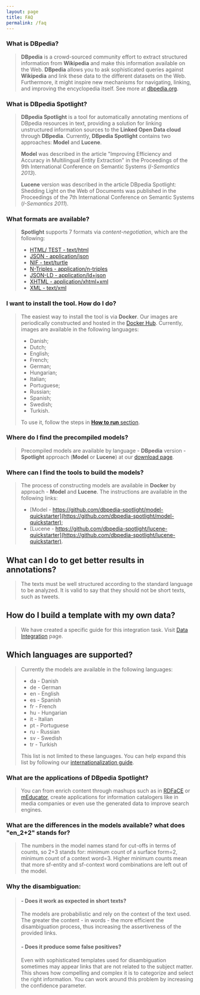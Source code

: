 ```yaml
---
layout: page
title: FAQ
permalink: /faq
---
```


### What is **DBpedia**?
> **DBpedia** is a crowd-sourced community effort to extract structured information from **Wikipedia** and make this information available on the Web. **DBpedia** allows you to ask sophisticated queries against **Wikipedia** and link these data to the different datasets on the Web. Furthermore, it might inspire new mechanisms for navigating, linking, and improving the encyclopedia itself. See more at [dbpedia.org](http://www.dbpedia.org).

### What is **DBpedia Spotlight**?

> **DBpedia Spotlight** is a tool for automatically annotating mentions of DBpedia resources in text, providing a solution for linking unstructured information sources to the **Linked Open Data cloud** through **DBpedia**. Currently, **DBpedia Spotlight** contains two approaches: **Model** and **Lucene**.
>
> **Model** was described in the article "Improving Efficiency and Accuracy in Multilingual Entity Extraction" in the Proceedings of the 9th International Conference on Semantic Systems (*I-Semantics 2013*).
>
> **Lucene** version was described in the article DBpedia Spotlight: Shedding Light on the Web of Documents was published in the Proceedings of the 7th International Conference on Semantic Systems (*I-Semantics 2011*).

###  What formats are available?

> **Spotlight** supports 7 formats via *content-negotiation*, which are the following:
> * [HTML/ TEST - text/html](http://dbpedia.org/resource/HTML)
> * [JSON - application/json](http://dbpedia.org/resource/JSON)
> * [NIF - text/turtle](http://aksw.org/Projects/NIF.html)
> * [N-Triples - application/n-triples](http://dbpedia.org/resource/N-Triples)
> * [JSON-LD - application/ld+json](http://json-ld.org/)
> * [XHTML - application/xhtml+xml](http://dbpedia.org/resource/XHTML)
> * [XML - text/xml](http://dbpedia.org/resource/XML)

### I want to install the tool. How do I do?

> The easiest way to install the tool is via **Docker**. Our images are periodically constructed and hosted in the [Docker Hub](http://hub.docker.com). Currently, images are available in the following languages:
> * Danish;
> * Dutch;
> * English;
> * French;
> * German;
> * Hungarian;
> * Italian;
> * Portuguese;
> * Russian;
> * Spanish;
> * Swedish;
> * Turkish.
>
> To use it, follow the steps in [**How to run** section](https://github.com/dbpedia-spotlight/spotlight-docker).

### Where do I find the precompiled models?

> Precompiled models are available by language - **DBpedia** version - **Spotlight** approach (**Model** or **Lucene**) at our [download page](http://downloads.dbpedia-spotlight.org).

### Where can I find the tools to build the models?

> The process of constructing models are available in **Docker** by approach - **Model** and **Lucene**. The instructions are available in the following links:
> * [Model - https://github.com/dbpedia-spotlight/model-quickstarter](https://github.com/dbpedia-spotlight/model-quickstarter);
> * [Lucene - https://github.com/dbpedia-spotlight/lucene-quickstarter](https://github.com/dbpedia-spotlight/lucene-quickstarter).

## What can I do to get better results in annotations?

> The texts must be well structured according to the standard language to be analyzed. It is valid to say that they should not be short texts, such as tweets.

## How do I build a template with my own data?

> We have created a specific guide for this integration task. Visit [Data Integration](https://github.com/dbpedia-spotlight/dbpedia-spotlight/wiki/Data_Integration) page.

## Which languages are supported?

> Currently the models are available in the following languages:
> * da - Danish
> * de - German
> * en - English
> * es - Spanish
> * fr - French
> * hu - Hungarian
> * it - Italian
> * pt - Portuguese
> * ru - Russian
> * sv - Swedish
> * tr - Turkish
>
> This list is not limited to these languages. You can help expand this list by following our [internationalization guide](https://github.com/dbpedia-spotlight/dbpedia-spotlight/wiki/Internationalization).

### What are the applications of **DBpedia Spotlight**?

> You can from enrich content through mashups such as in [RDFaCE](http://aksw.org/Projects/RDFaCE.html) or [mEducator](http://www.meducator.net/), create applications for information catalogers like in media companies or even use the generated data to improve search engines.

### What are the differences in the models available? what does "en_2+2" stands for?
> The numbers in the model names stand for cut-offs in terms of counts, so 2+3 stands for: minimum count of a surface form=2, minimum count of a context word=3.
> Higher minimum counts mean that more sf-entity and sf-context word combinations are left out of the model.


### Why the disambiguation:

> #### - Does it work as expected in short texts?
> The models are probabilistic and rely on the context of the text used. The greater the content - in words - the more efficient the disambiguation process, thus increasing the assertiveness of the provided links.
> #### - Does it produce some false positives?
> Even with sophisticated templates used for disambiguation sometimes may appear links that are not related to the subject matter. This shows how compelling and complex it is to categorize and select the right information. You can work around this problem by increasing the confidence parameter.
